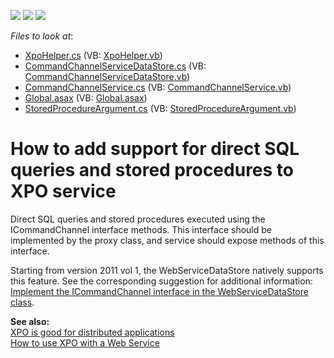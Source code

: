 <!-- default badges list -->
![](https://img.shields.io/endpoint?url=https://codecentral.devexpress.com/api/v1/VersionRange/134574355/10.2.3%2B)
[![](https://img.shields.io/badge/Open_in_DevExpress_Support_Center-FF7200?style=flat-square&logo=DevExpress&logoColor=white)](https://supportcenter.devexpress.com/ticket/details/E2787)
[![](https://img.shields.io/badge/📖_How_to_use_DevExpress_Examples-e9f6fc?style=flat-square)](https://docs.devexpress.com/GeneralInformation/403183)
<!-- default badges end -->
<!-- default file list -->
*Files to look at*:

* [XpoHelper.cs](./CS/Client/XpoHelper.cs) (VB: [XpoHelper.vb](./VB/Client/XpoHelper.vb))
* [CommandChannelServiceDataStore.cs](./CS/CommanChannelServiceDataStore/CommandChannelServiceDataStore.cs) (VB: [CommandChannelServiceDataStore.vb](./VB/CommanChannelServiceDataStore/CommandChannelServiceDataStore.vb))
* [CommandChannelService.cs](./CS/XpoCommandChannelService/CommandChannelService.cs) (VB: [CommandChannelService.vb](./VB/XpoCommandChannelService/CommandChannelService.vb))
* [Global.asax](./CS/XpoCommandChannelService/Global.asax) (VB: [Global.asax](./VB/XpoCommandChannelService/Global.asax))
* [StoredProcedureArgument.cs](./CS/XpoCommandChannelService/StoredProcedureArgument.cs) (VB: [StoredProcedureArgument.vb](./VB/XpoCommandChannelService/StoredProcedureArgument.vb))
<!-- default file list end -->
# How to add support for direct SQL queries and stored procedures to XPO service


<p>Direct SQL queries and stored procedures executed using the ICommandChannel interface methods. This interface should be implemented by the proxy class, and service should expose methods of this interface.</p><p>Starting from version 2011 vol 1, the WebServiceDataStore natively supports this feature. See the corresponding suggestion for additional information: <a href="https://www.devexpress.com/Support/Center/p/S36438">Implement the ICommandChannel interface in the WebServiceDataStore class</a>.</p><p><strong>See also:<br />
</strong><a href="http://community.devexpress.com/blogs/xpo/archive/2006/04/13/xpo-is-good-for-distributed-applications.aspx"><u>XPO is good for distributed applications</u></a><strong><br />
</strong><a href="https://www.devexpress.com/Support/Center/p/AK3911">How to use XPO with a Web Service</a></p>

<br/>


